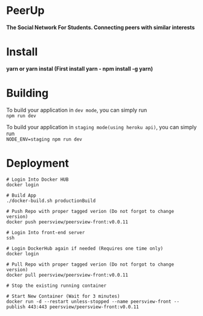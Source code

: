 # PeerUp
**The Social Network For Students. Connecting peers with similar interests**

Install
=======
**yarn or yarn instal (First install yarn - npm install -g yarn)**

Building
=======

To build your application in `dev mode`, you can simply run  
`npm run dev`

To build your application in `staging mode(using heroku api)`, you can simply run  
`NODE_ENV=staging npm run dev`

Deployment
=======

```
# Login Into Docker HUB
docker login

# Build App
./docker-build.sh productionBuild

# Push Repo with proper tagged verion (Do not forgot to change version)
docker push peersview/peersview-front:v0.0.11

# Login Into front-end server
ssh 

# Login DockerHub again if needed (Requires one time only)
docker login

# Pull Repo with proper tagged verion (Do not forgot to change version)
docker pull peersview/peersview-front:v0.0.11

# Stop the existing running container

# Start New Container (Wait for 3 minutes)
docker run -d --restart unless-stopped --name peersview-front --publish 443:443 peersview/peersview-front:v0.0.11
```
